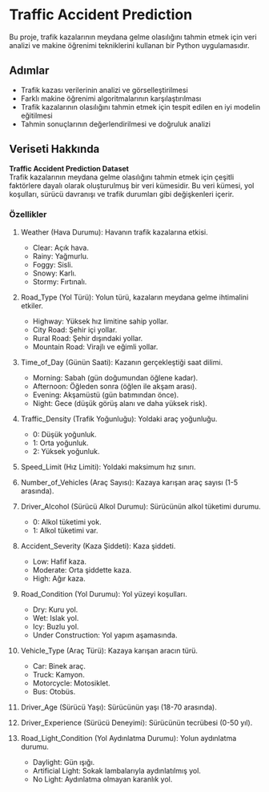 # Traffic Accident Prediction

Bu proje, trafik kazalarının meydana gelme olasılığını tahmin etmek için veri analizi ve makine öğrenimi tekniklerini kullanan bir Python uygulamasıdır.

## Adımlar

- Trafik kazası verilerinin analizi ve görselleştirilmesi  
- Farklı makine öğrenimi algoritmalarının karşılaştırılması  
- Trafik kazalarının olasılığını tahmin etmek için tespit edilen en iyi modelin eğitilmesi  
- Tahmin sonuçlarının değerlendirilmesi ve doğruluk analizi  

## Veriseti Hakkında

**Traffic Accident Prediction Dataset**  
Trafik kazalarının meydana gelme olasılığını tahmin etmek için çeşitli faktörlere dayalı olarak oluşturulmuş bir veri kümesidir. Bu veri kümesi, yol koşulları, sürücü davranışı ve trafik durumları gibi değişkenleri içerir.

### Özellikler

1. Weather (Hava Durumu): Havanın trafik kazalarına etkisi.
   - Clear: Açık hava.
   - Rainy: Yağmurlu.
   - Foggy: Sisli.
   - Snowy: Karlı.
   - Stormy: Fırtınalı.

2. Road_Type (Yol Türü): Yolun türü, kazaların meydana gelme ihtimalini etkiler.
   - Highway: Yüksek hız limitine sahip yollar.
   - City Road: Şehir içi yollar.
   - Rural Road: Şehir dışındaki yollar.
   - Mountain Road: Virajlı ve eğimli yollar.

3. Time_of_Day (Günün Saati): Kazanın gerçekleştiği saat dilimi.
   - Morning: Sabah (gün doğumundan öğlene kadar).
   - Afternoon: Öğleden sonra (öğlen ile akşam arası).
   - Evening: Akşamüstü (gün batımından önce).
   - Night: Gece (düşük görüş alanı ve daha yüksek risk).

4. Traffic_Density (Trafik Yoğunluğu): Yoldaki araç yoğunluğu.
   - 0: Düşük yoğunluk.
   - 1: Orta yoğunluk.
   - 2: Yüksek yoğunluk.

5. Speed_Limit (Hız Limiti): Yoldaki maksimum hız sınırı.

6. Number_of_Vehicles (Araç Sayısı): Kazaya karışan araç sayısı (1-5 arasında).

7. Driver_Alcohol (Sürücü Alkol Durumu): Sürücünün alkol tüketimi durumu.
   - 0: Alkol tüketimi yok.
   - 1: Alkol tüketimi var.

8. Accident_Severity (Kaza Şiddeti): Kaza şiddeti.
   - Low: Hafif kaza.
   - Moderate: Orta şiddette kaza.
   - High: Ağır kaza.

9. Road_Condition (Yol Durumu): Yol yüzeyi koşulları.
   - Dry: Kuru yol.
   - Wet: Islak yol.
   - Icy: Buzlu yol.
   - Under Construction: Yol yapım aşamasında.

10. Vehicle_Type (Araç Türü): Kazaya karışan aracın türü.
    - Car: Binek araç.
    - Truck: Kamyon.
    - Motorcycle: Motosiklet.
    - Bus: Otobüs.

11. Driver_Age (Sürücü Yaşı): Sürücünün yaşı (18-70 arasında).

12. Driver_Experience (Sürücü Deneyimi): Sürücünün tecrübesi (0-50 yıl).

13. Road_Light_Condition (Yol Aydınlatma Durumu): Yolun aydınlatma durumu.
    - Daylight: Gün ışığı.
    - Artificial Light: Sokak lambalarıyla aydınlatılmış yol.
    - No Light: Aydınlatma olmayan karanlık yol.
